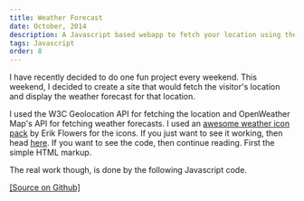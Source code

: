 ```yaml
---
title: Weather Forecast
date: October, 2014
description: A Javascript based webapp to fetch your location using the W3C Geolocation API and display relevant weather data.
tags: Javascript
order: 8
---
```


I have recently decided to do one fun project every weekend. This weekend, I decided to create a site that would fetch the visitor's location and display the weather forecast for that location.

I used the W3C Geolocation API for fetching the location and OpenWeather Map's API for fetching weather forecasts. I used an [awesome weather icon pack](http://erikflowers.github.io/weather-icons/) by Erik Flowers for the icons. If you just want to see it working, then head [here](http://weather.sivasubramanyam.me). If you want to see the code, then continue reading. First the simple HTML markup.

The real work though, is done by the following Javascript code.

[[Source on Github]](http://github.com/astronomersiva/weather/)
